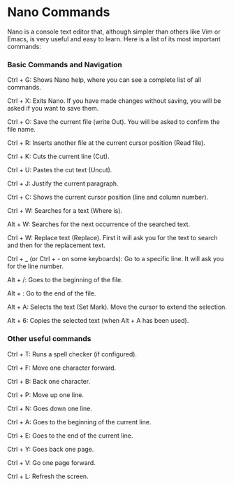 # Nano Commands

Nano is a console text editor that, although simpler than others like Vim or Emacs, is very useful and easy to learn. Here is a list of its most important commands:

### Basic Commands and Navigation

Ctrl + G: Shows Nano help, where you can see a complete list of all commands.

Ctrl + X: Exits Nano. If you have made changes without saving, you will be asked if you want to save them.

Ctrl + O: Save the current file (write Out). You will be asked to confirm the file name.

Ctrl + R: Inserts another file at the current cursor position (Read file).

Ctrl + K: Cuts the current line (Cut).

Ctrl + U: Pastes the cut text (Uncut).

Ctrl + J: Justify the current paragraph.

Ctrl + C: Shows the current cursor position (line and column number).

Ctrl + W: Searches for a text (Where is).

Alt + W: Searches for the next occurrence of the searched text.

Ctrl + W: Replace text (Replace). First it will ask you for the text to search and then for the replacement text.

Ctrl + _ (or Ctrl + - on some keyboards): Go to a specific line. It will ask you for the line number.

Alt + /: Goes to the beginning of the file.

Alt + : Go to the end of the file.

Alt + A: Selects the text (Set Mark). Move the cursor to extend the selection.

Alt + 6: Copies the selected text (when Alt + A has been used).

### Other useful commands

Ctrl + T: Runs a spell checker (if configured).

Ctrl + F: Move one character forward.

Ctrl + B: Back one character.

Ctrl + P: Move up one line.

Ctrl + N: Goes down one line.

Ctrl + A: Goes to the beginning of the current line.

Ctrl + E: Goes to the end of the current line.

Ctrl + Y: Goes back one page.

Ctrl + V: Go one page forward.

Ctrl + L: Refresh the screen.
